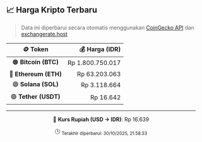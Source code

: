 

<!-- HARGA_KRIPTO -->
## 📈 Harga Kripto Terbaru

> Data ini diperbarui secara otomatis menggunakan [CoinGecko API](https://www.coingecko.com/) dan [exchangerate.host](https://exchangerate.host/)

<div align="center">

| 🪙 Token | 💰 Harga (IDR) |
|:------:|---------------:|
| 🟠 **Bitcoin (BTC)**   | Rp 1.800.750.017 |
| 🔵 **Ethereum (ETH)**  | Rp 63.203.063 |
| 🟣 **Solana (SOL)**    | Rp 3.118.664 |
| 🟢 **Tether (USDT)**   | Rp 16.642 |

---

💱 **Kurs Rupiah (USD → IDR)**: Rp 16.639

🕒 <sub>Terakhir diperbarui: 30/10/2025, 21.58.33</sub>

</div>
<!-- /HARGA_KRIPTO -->
